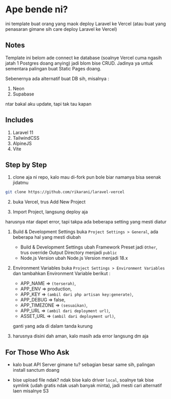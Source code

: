 # Ape bende ni?

ini template buat orang yang maok deploy Laravel ke Vercel (atau buat yang penasaran gimane sih care deploy Laravel ke Vercel)

## Notes

Template ini belom ade connect ke database (soalnye Vercel cuma ngasih jatah 1 Postgres doang anying) jadi blom bise CRUD. Jadinya ya untuk sementara palingan buat Static Pages doang.

Sebenernya ada alternatif buat DB sih, misalnya :

1. Neon
2. Supabase

ntar bakal aku update, tapi tak tau kapan

## Includes

1. Laravel 11
2. TailwindCSS
3. AlpineJS
4. Vite

## Step by Step

1. clone aja ni repo, kalo mau di-fork pun bole biar namanya bisa seenak jidatmu

```bash
git clone https://github.com/rikarani/laravel-vercel
```

2. buka Vercel, trus Add New Project

3. Import Project, langsung deploy aja

harusnya ntar dapet error, tapi takpa
ada beberapa setting yang mesti diatur

1.  Build & Development Settings
    buka `Project Settings > General`, ada beberapa hal yang mesti diubah

    - Build & Development Settings
      ubah Framework Preset jadi `Other`, trus override Output Directory menjadi `public`
    - Node.js Version
      ubah Node.js Version menjadi 18.x

2.  Environment Variables
    buka `Project Settings > Environment Variables` dan tambahkan Environment Variable berikut :

    - APP_NAME => `(terserah)`,
    - APP_ENV => production,
    - APP_KEY => `(ambil dari php artisan key:generate)`,
    - APP_DEBUG => false,
    - APP_TIMEZONE => `(sesuaikan)`,
    - APP_URL => `(ambil dari deployment url)`,
    - ASSET_URL => `(ambil dari deployment url)`,

    ganti yang ada di dalam tanda kurung

3.  harusnya disini dah aman, kalo masih ada error langsung dm aja

## For Those Who Ask

- kalo buat API Server gimane tu?
  sebagian besar same sih, palingan install sanctum doang

- bise upload file ndak?
  ndak bise kalo driver `local`, soalnye tak bise symlink (udah gratis ndak usah banyak minta), jadi mesti cari alternatif laen misalnye S3
